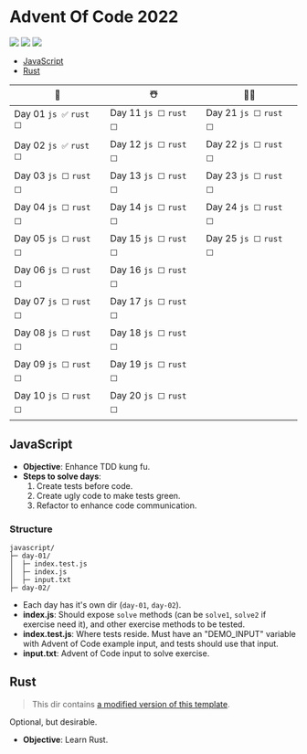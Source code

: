 # Advent Of Code 2022

![](https://img.shields.io/badge/stars%20⭐-04-yellow)
![](https://img.shields.io/badge/day%20📅-03-blue)
![](https://img.shields.io/badge/days%20completed-02-red)

- [JavaScript](#javascript)
- [Rust](#rust)

| 🎄                       | ☃️                       | 🎅🏻                       |
| ------------------------ | ------------------------ | ------------------------ |
| Day 01 `js ✅` `rust ⬜` | Day 11 `js ⬜` `rust ⬜` | Day 21 `js ⬜` `rust ⬜` |
| Day 02 `js ✅` `rust ⬜` | Day 12 `js ⬜` `rust ⬜` | Day 22 `js ⬜` `rust ⬜` |
| Day 03 `js ⬜` `rust ⬜` | Day 13 `js ⬜` `rust ⬜` | Day 23 `js ⬜` `rust ⬜` |
| Day 04 `js ⬜` `rust ⬜` | Day 14 `js ⬜` `rust ⬜` | Day 24 `js ⬜` `rust ⬜` |
| Day 05 `js ⬜` `rust ⬜` | Day 15 `js ⬜` `rust ⬜` | Day 25 `js ⬜` `rust ⬜` |
| Day 06 `js ⬜` `rust ⬜` | Day 16 `js ⬜` `rust ⬜` |
| Day 07 `js ⬜` `rust ⬜` | Day 17 `js ⬜` `rust ⬜` |
| Day 08 `js ⬜` `rust ⬜` | Day 18 `js ⬜` `rust ⬜` |
| Day 09 `js ⬜` `rust ⬜` | Day 19 `js ⬜` `rust ⬜` |
| Day 10 `js ⬜` `rust ⬜` | Day 20 `js ⬜` `rust ⬜` |

## JavaScript

- **Objective**: Enhance TDD kung fu.
- **Steps to solve days**:
  1. Create tests before code.
  2. Create ugly code to make tests green.
  3. Refactor to enhance code communication.

### Structure

```
javascript/
├─ day-01/
│  ├─ index.test.js
│  ├─ index.js
│  ├─ input.txt
├─ day-02/
```

- Each day has it's own dir (`day-01`, `day-02`).
- **index.js**: Should expose `solve` methods (can be `solve1`, `solve2` if exercise need it), and other exercise methods to be tested.
- **index.test.js**: Where tests reside. Must have an "DEMO_INPUT" variable with Advent of Code example input, and tests should use that input.
- **input.txt**: Advent of Code input to solve exercise.

## Rust

> This dir contains [a modified version of this template](https://github.com/fspoettel/advent-of-code-rust).

Optional, but desirable.

- **Objective**: Learn Rust.
